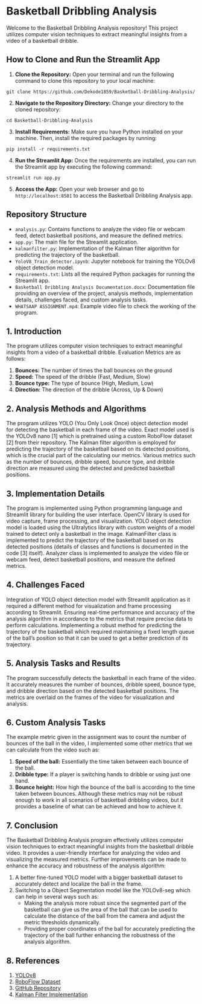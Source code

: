 # Basketball Dribbling Analysis

Welcome to the Basketball Dribbling Analysis repository! This project utilizes computer vision techniques to extract meaningful insights from a video of a basketball dribble.

## How to Clone and Run the Streamlit App

1. **Clone the Repository:** Open your terminal and run the following command to clone this repository to your local machine:

```
git clone https://github.com/Dekode1859/Basketball-Dribbling-Analysis/
```

2. **Navigate to the Repository Directory:** Change your directory to the cloned repository:

```
cd Basketball-Dribbling-Analysis
```

3. **Install Requirements:** Make sure you have Python installed on your machine. Then, install the required packages by running:

```
pip install -r requirements.txt
```

4. **Run the Streamlit App:** Once the requirements are installed, you can run the Streamlit app by executing the following command:

```
streamlit run app.py
```

5. **Access the App:** Open your web browser and go to `http://localhost:8501` to access the Basketball Dribbling Analysis app.

## Repository Structure

- `analysis.py`: Contains functions to analyze the video file or webcam feed, detect basketball positions, and measure the defined metrics.
- `app.py`: The main file for the Streamlit application.
- `kalmanfilter.py`: Implementation of the Kalman filter algorithm for predicting the trajectory of the basketball.
- `YoloV8_Train_detector.ipynb`: Jupyter notebook for training the YOLOv8 object detection model.
- `requirements.txt`: Lists all the required Python packages for running the Streamlit app.
- `Basketball Dribbling Analysis Documentation.docx`: Documentation file providing an overview of the project, analysis methods, implementation details, challenges faced, and custom analysis tasks.
- `WHATSAAP ASSIGNMENT.mp4`: Example video file to check the working of the program.


## 1. Introduction
The program utilizes computer vision techniques to extract meaningful insights from a video of a basketball dribble.
Evaluation Metrics are as follows:
1. **Bounces:** The number of times the ball bounces on the ground
2. **Speed:** The speed of the dribble (Fast, Medium, Slow)
3. **Bounce type:** The type of bounce (High, Medium, Low)
4. **Direction:** The direction of the dribble (Across, Up & Down)

## 2. Analysis Methods and Algorithms
The program utilizes YOLO (You Only Look Once) object detection model for detecting the basketball in each frame of the video. Exact model used is the YOLOv8 nano [1] which is pretrained using a custom RoboFlow dataset [2] from their repository. 
The Kalman filter algorithm is employed for predicting the trajectory of the basketball based on its detected positions, which is the crucial part of the calculating our metrics.
Various metrics such as the number of bounces, dribble speed, bounce type, and dribble direction are measured using the detected and predicted basketball positions.

## 3. Implementation Details
The program is implemented using Python programming language and Streamlit library for building the user interface.
OpenCV library is used for video capture, frame processing, and visualization.
YOLO object detection model is loaded using the Ultralytics library with custom weights of a model trained to detect only a basketball in the image.
KalmanFilter class is implemented to predict the trajectory of the basketball based on its detected positions (details of classes and functions is documented in the code [3] itself).
Analyzer class is implemented to analyze the video file or webcam feed, detect basketball positions, and measure the defined metrics.

## 4. Challenges Faced
Integration of YOLO object detection model with Streamlit application as it required a different method for visualization and frame processing according to Streamlit.
Ensuring real-time performance and accuracy of the analysis algorithm in accordance to the metrics that require precise data to perform calculations.
Implementing a robust method for predicting the trajectory of the basketball which required maintaining a fixed length queue of the ball’s position so that it can be used to get a better prediction of its trajectory.

## 5. Analysis Tasks and Results
The program successfully detects the basketball in each frame of the video.
It accurately measures the number of bounces, dribble speed, bounce type, and dribble direction based on the detected basketball positions.
The metrics are overlaid on the frames of the video for visualization and analysis.

## 6. Custom Analysis Tasks
The example metric given in the assignment was to count the number of bounces of the ball in the video, I implemented some other metrics that we can calculate from the video such as:
1. **Speed of the ball:** Essentially the time taken between each bounce of the ball.
2. **Dribble type:** If a player is switching hands to dribble or using just one hand.
3. **Bounce height:** How high the bounce of the ball is according to the time taken between bounces.
Although these metrics may not be robust enough to work in all scenarios of basketball dribbling videos, but it provides a baseline of what can be achieved and how to achieve it.

## 7. Conclusion
The Basketball Dribbling Analysis program effectively utilizes computer vision techniques to extract meaningful insights from the basketball dribble video.
It provides a user-friendly interface for analyzing the video and visualizing the measured metrics.
Further improvements can be made to enhance the accuracy and robustness of the analysis algorithm:
1. A better fine-tuned YOLO model with a bigger basketball dataset to accurately detect and localize the ball in the frame.
2. Switching to a Object Segmentation model like the YOLOv8-seg which can help in several ways such as:
   - Making the analysis more robust since the segmented part of the basketball can give us the area of the ball that can be used to calculate the distance of the ball from the camera and adjust the metric thresholds dynamically.
   - Providing proper coordinates of the ball for accurately predicting the trajectory of the ball further enhancing the robustness of the analysis algorithm.

## 8. References
1. [YOLOv8](https://example.com/yolov8)
2. [RoboFlow Dataset](https://example.com/roboflow-dataset)
3. [GitHub Repository](https://example.com/github-repo)
4. [Kalman Filter Implementation](https://example.com/kalman-filter-implementation)
